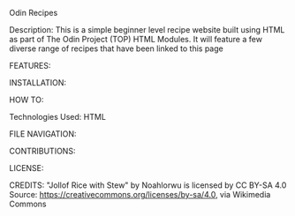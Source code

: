 Odin Recipes

Description:
This is a simple beginner level recipe website built using HTML
as part of The Odin Project (TOP) HTML Modules. It will feature a few diverse
range of recipes that have been linked to this page


FEATURES:

INSTALLATION:

HOW TO:

Technologies Used: 
HTML

FILE NAVIGATION:

CONTRIBUTIONS:

LICENSE:

CREDITS:
"Jollof Rice with Stew" by Noahlorwu is licensed by CC BY-SA 4.0
Source: <https://creativecommons.org/licenses/by-sa/4.0>, via Wikimedia Commons

